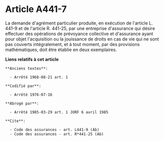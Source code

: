 # Article A441-7

La demande d'agrément particulier produite, en exécution de l'article L. 441-9 et de l'article R. 441-25, par une entreprise
d'assurance qui désire effectuer des opérations de prévoyance collective et d'assurance ayant pour objet l'acquisition ou la
jouissance de droits en cas de vie qui ne sont pas couverts intégralement, et à tout moment, par des provisions
mathématiques, doit être établie en deux exemplaires.

**Liens relatifs à cet article**

	**Anciens textes**:

	  - Arrêté 1968-08-21 art. 1

	**Codifié par**:

	  - Arrêté 1976-07-16

	**Abrogé par**:

	  - Arrêté 1985-03-29 art. 1 JORF 6 avril 1985

	**Cite**:

	  - Code des assurances - art. L441-9 (Ab)
	  - Code des assurances - art. R*441-25 (Ab)
